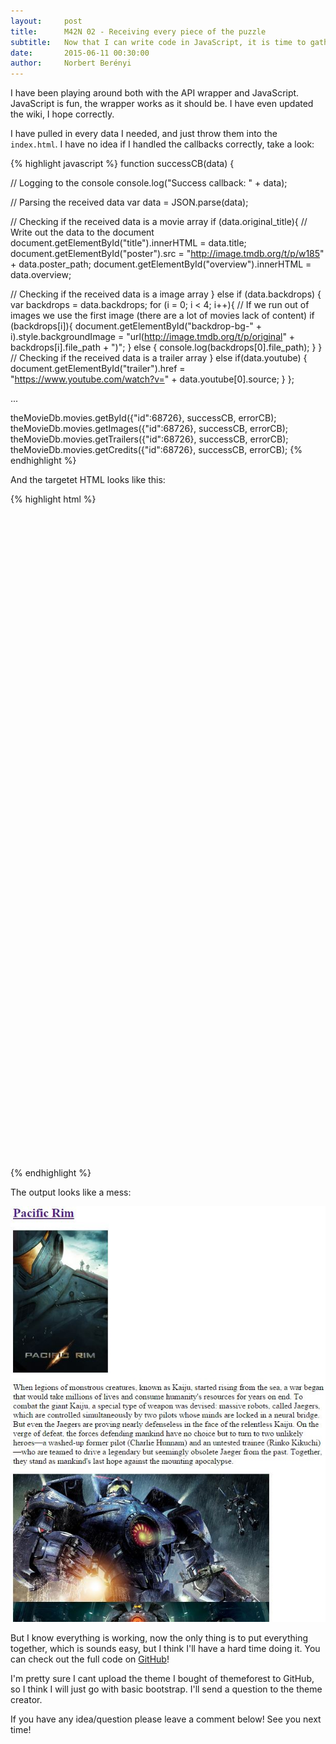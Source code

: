 ```yaml
---
layout:     post
title:      M42N 02 - Receiving every piece of the puzzle
subtitle:   Now that I can write code in JavaScript, it is time to gather all the data we need.
date:       2015-06-11 00:30:00
author:     Norbert Berényi
---
```


I have been playing around both with the API wrapper and JavaScript. JavaScript is fun, the wrapper works as it should be. I have even updated the wiki, I hope correctly.

I have pulled in every data I needed, and just throw them into the `index.html`. I have no idea if I handled the callbacks correctly, take a look:

{% highlight javascript %}
function successCB(data) {

  // Logging to the console
  console.log("Success callback: " + data);

  // Parsing the received data
  var data = JSON.parse(data);

  // Checking if the received data is a movie array
  if (data.original_title){
    // Write out the data to the document
    document.getElementById("title").innerHTML = data.title;
    document.getElementById("poster").src = "http://image.tmdb.org/t/p/w185" + data.poster_path;
    document.getElementById("overview").innerHTML = data.overview;

  // Checking if the received data is a image array
  } else if (data.backdrops) {
    var backdrops = data.backdrops;
    for (i = 0; i < 4; i++){
      // If we run out of images we use the first image (there are a lot of movies lack of content)
      if (backdrops[i]){
        document.getElementById("backdrop-bg-" + i).style.backgroundImage = "url(http://image.tmdb.org/t/p/original" + backdrops[i].file_path + ")";
      } else {
        console.log(backdrops[0].file_path);
      }
    }
  // Checking if the received data is a trailer array
  } else if(data.youtube) {
    document.getElementById("trailer").href = "https://www.youtube.com/watch?v=" + data.youtube[0].source;
  }
};

...

theMovieDb.movies.getById({"id":68726}, successCB, errorCB);
theMovieDb.movies.getImages({"id":68726}, successCB, errorCB);
theMovieDb.movies.getTrailers({"id":68726}, successCB, errorCB);
theMovieDb.movies.getCredits({"id":68726}, successCB, errorCB);
{% endhighlight %}

And the targetet HTML looks like this:

{% highlight html %}
<a id="trailer"><h2 id="title"></h2></a>
<img id="poster"/>
<p id="overview"></p>
<div id="backdrop-bg-0" style="width: 500px; height: 250px; background-size: cover"></div>
<div id="backdrop-bg-1" style="width: 500px; height: 250px; background-size: cover"></div>
<div id="backdrop-bg-2" style="width: 500px; height: 250px; background-size: cover"></div>
<div id="backdrop-bg-3" style="width: 500px; height: 250px; background-size: cover"></div>
{% endhighlight %}

The output looks like a mess:

![The actual page](/img/2015-06-11-receiveing-every-pieco-of-the-puzzle-01.jpg)

But I know everything is working, now the only thing is to put everything together, which is sounds easy, but I think I'll have a hard time doing it. You can check out the full code on [GitHub](https://github.com/norbert-berenyi/movie42night)!

I'm pretty sure I cant upload the theme I bought of themeforest to GitHub, so I think I will just go with basic bootstrap. I'll send a question to the theme creator.

If you have any idea/question please leave a comment below! See you next time!

